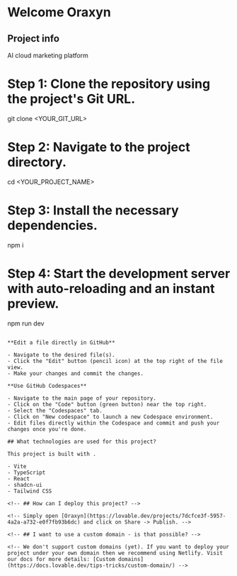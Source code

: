 # Welcome Oraxyn

## Project info

AI cloud marketing platform

<!-- **URL**: https://lovable.dev/projects/7dcfce3f-5957-4a2a-a732-e0f7fb93b6dc

## How can I edit this code?

There are several ways of editing your application. -->

<!-- **Use Oraxyn** -->

<!-- Simply visit the [Oraxyn Project](https://lovable.dev/projects/7dcfce3f-5957-4a2a-a732-e0f7fb93b6dc) and start prompting. -->

<!-- Changes made via Oraxyn will be committed automatically to this repo.

**Use your preferred IDE**

If you want to work locally using your own IDE, you can clone this repo and push changes. Pushed changes will also be reflected in Oraxyn.

The only requirement is having Node.js & npm installed - [install with nvm](https://github.com/nvm-sh/nvm#installing-and-updating)

Follow these steps:

```sh -->
# Step 1: Clone the repository using the project's Git URL.
git clone <YOUR_GIT_URL>

# Step 2: Navigate to the project directory.
cd <YOUR_PROJECT_NAME>

# Step 3: Install the necessary dependencies.
npm i

# Step 4: Start the development server with auto-reloading and an instant preview.
npm run dev
```

**Edit a file directly in GitHub**

- Navigate to the desired file(s).
- Click the "Edit" button (pencil icon) at the top right of the file view.
- Make your changes and commit the changes.

**Use GitHub Codespaces**

- Navigate to the main page of your repository.
- Click on the "Code" button (green button) near the top right.
- Select the "Codespaces" tab.
- Click on "New codespace" to launch a new Codespace environment.
- Edit files directly within the Codespace and commit and push your changes once you're done.

## What technologies are used for this project?

This project is built with .

- Vite
- TypeScript
- React
- shadcn-ui
- Tailwind CSS

<!-- ## How can I deploy this project? -->

<!-- Simply open [Oraxyn](https://lovable.dev/projects/7dcfce3f-5957-4a2a-a732-e0f7fb93b6dc) and click on Share -> Publish. -->

<!-- ## I want to use a custom domain - is that possible? -->

<!-- We don't support custom domains (yet). If you want to deploy your project under your own domain then we recommend using Netlify. Visit our docs for more details: [Custom domains](https://docs.lovable.dev/tips-tricks/custom-domain/) -->

